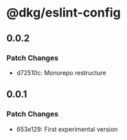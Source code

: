 # @dkg/eslint-config

## 0.0.2

### Patch Changes

- d72510c: Monorepo restructure

## 0.0.1

### Patch Changes

- 653e129: First experimental version
